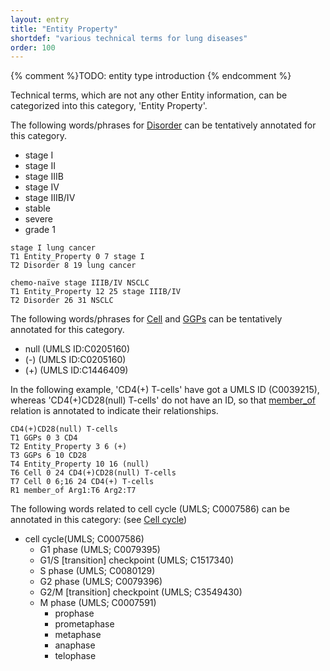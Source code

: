 ```yaml
---
layout: entry
title: "Entity Property"
shortdef: "various technical terms for lung diseases"
order: 100
---
```


{% comment %}TODO: entity type introduction {% endcomment %}

<!-- details -->

Technical terms, which are not any other Entity information, can be categorized into this category, 'Entity Property'.

The following words/phrases for [Disorder]() can be tentatively annotated for this category.
- stage I
- stage II
- stage IIIB
- stage IV
- stage IIIB/IV
- stable
- severe
- grade 1

~~~ ann
stage I lung cancer
T1 Entity_Property 0 7 stage I
T2 Disorder 8 19 lung cancer
~~~
~~~ ann
chemo-naïve stage IIIB/IV NSCLC
T1 Entity_Property 12 25 stage IIIB/IV
T2 Disorder 26 31 NSCLC
~~~

The following words/phrases for [Cell]() and [GGPs]() can be tentatively annotated for this category.

- null (UMLS ID:C0205160)
- (-) (UMLS ID:C0205160)
- (+) (UMLS ID:C1446409)

In the following example, 'CD4(+) T-cells' have got a UMLS ID (C0039215), whereas 'CD4(+)CD28(null) T-cells' do not have an ID, so that [member_of]() relation is annotated to indicate their relationships.
~~~ ann
CD4(+)CD28(null) T-cells
T1 GGPs 0 3 CD4
T2 Entity_Property 3 6 (+)
T3 GGPs 6 10 CD28
T4 Entity_Property 10 16 (null)
T6 Cell 0 24 CD4(+)CD28(null) T-cells
T7 Cell 0 6;16 24 CD4(+) T-cells
R1 member_of Arg1:T6 Arg2:T7
~~~

The following words related to cell cycle (UMLS; C0007586) can be annotated in this category: (see <a href="https://en.wikipedia.org/wiki/Cell_cycle">Cell cycle</a>)
- cell cycle(UMLS; C0007586)
  - G1 phase (UMLS; C0079395)
  - G1/S [transition] checkpoint (UMLS; C1517340)
  - S phase (UMLS; C0080129)
  - G2 phase (UMLS; C0079396)
  - G2/M [transition] checkpoint (UMLS; C3549430)
  - M phase (UMLS; C0007591)
    - prophase 
    - prometaphase
    - metaphase 
    - anaphase 
    - telophase
